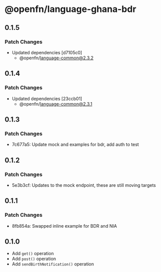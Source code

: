 # @openfn/language-ghana-bdr

## 0.1.5

### Patch Changes

- Updated dependencies [d7105c0]
  - @openfn/language-common@2.3.2

## 0.1.4

### Patch Changes

- Updated dependencies [23ccb01]
  - @openfn/language-common@2.3.1

## 0.1.3

### Patch Changes

- 7c677a5: Update mock and examples for bdr, add auth to test

## 0.1.2

### Patch Changes

- 5e3b3cf: Updates to the mock endpoint, these are still moving targets

## 0.1.1

### Patch Changes

- 8fb854a: Swapped inline example for BDR and NIA

## 0.1.0

- Add `get()` operation
- Add `post()` operation
- Add `sendBirthNotification()` operation
